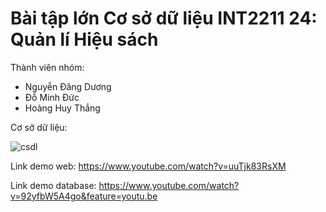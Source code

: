# Bài tập lớn Cơ sở dữ liệu INT2211 24: Quản lí Hiệu sách
Thành viên nhóm:
- Nguyễn Đăng Dương
- Đỗ Minh Đức
- Hoàng Huy Thắng

Cơ sở dữ liệu:

![csdl](https://user-images.githubusercontent.com/100281796/204355016-d93d7f9b-0a4e-4e9c-b9ff-edbf3f55a9d3.png)

Link demo web: https://www.youtube.com/watch?v=uuTjk83RsXM

Link demo database: https://www.youtube.com/watch?v=92yfbW5A4go&feature=youtu.be
